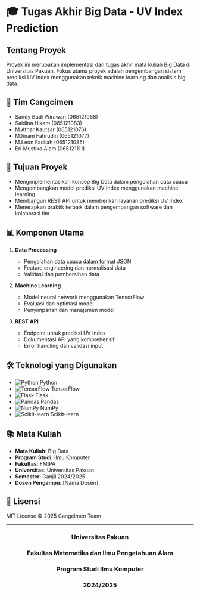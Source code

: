 # 🎓 Tugas Akhir Big Data - UV Index Prediction

## Tentang Proyek
Proyek ini merupakan implementasi dari tugas akhir mata kuliah Big Data di Universitas Pakuan. Fokus utama proyek adalah pengembangan sistem prediksi UV Index menggunakan teknik machine learning dan analisis big data.

## 👥 Tim Cangcimen
* Sandy Budi Wirawan (065121068)
* Saidina Hikam (065121083)
* M.Athar Kautsar (065121076)
* M.Imam Fahrudin (065121077)
* M.Leon Fadilah (065121085)
* Eri Mustika Alam (065121111)

## 🎯 Tujuan Proyek
* Mengimplementasikan konsep Big Data dalam pengolahan data cuaca
* Mengembangkan model prediksi UV Index menggunakan machine learning
* Membangun REST API untuk memberikan layanan prediksi UV Index
* Menerapkan praktik terbaik dalam pengembangan software dan kolaborasi tim

## 📊 Komponen Utama
1. **Data Processing**
   * Pengolahan data cuaca dalam format JSON
   * Feature engineering dan normalisasi data
   * Validasi dan pembersihan data

2. **Machine Learning**
   * Model neural network menggunakan TensorFlow
   * Evaluasi dan optimasi model
   * Penyimpanan dan manajemen model

3. **REST API**
   * Endpoint untuk prediksi UV Index
   * Dokumentasi API yang komprehensif
   * Error handling dan validasi input

## 🛠️ Teknologi yang Digunakan
* ![Python](https://img.shields.io/badge/Python-3776AB?style=for-the-badge&logo=python&logoColor=white) Python
* ![TensorFlow](https://img.shields.io/badge/TensorFlow-FF6F00?style=for-the-badge&logo=tensorflow&logoColor=white) TensorFlow
* ![Flask](https://img.shields.io/badge/Flask-000000?style=for-the-badge&logo=flask&logoColor=white) Flask
* ![Pandas](https://img.shields.io/badge/Pandas-150458?style=for-the-badge&logo=pandas&logoColor=white) Pandas
* ![NumPy](https://img.shields.io/badge/NumPy-013243?style=for-the-badge&logo=numpy&logoColor=white) NumPy
* ![Scikit-learn](https://img.shields.io/badge/Scikit--learn-F7931E?style=for-the-badge&logo=scikit-learn&logoColor=white) Scikit-learn


## 📚 Mata Kuliah
* **Mata Kuliah**: Big Data
* **Program Studi**: Ilmu Komputer
* **Fakultas**: FMIPA
* **Universitas**: Universitas Pakuan
* **Semester**: Ganjil 2024/2025
* **Dosen Pengampu**: [Nama Dosen]

## 📝 Lisensi
MIT License © 2025 Cangcimen Team

---

<div align="center">

### Universitas Pakuan
### Fakultas Matematika dan Ilmu Pengetahuan Alam
### Program Studi Ilmu Komputer
### 2024/2025

</div>